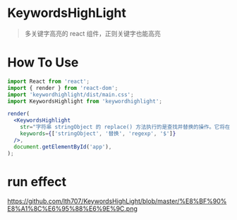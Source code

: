 # KeywordsHighLight

> 多关键字高亮的 react 组件，正则关键字也能高亮

# How To Use

```jsx
import React from 'react';
import { render } from 'react-dom';
import 'keywordhighlight/dist/main.css';
import KeywordsHighlight from 'keywordhighlight';

render(
  <KeywordsHighlight
    str="字符串 stringObject 的 replace() 方法执行的是查找并替换的操作。它将在 stringObject 中查找与 regexp 相匹配的子字符串，然后用 replacement 来替换这些子串。如果 regexp 具有全局标志 g，那么 replace() 方法将替换所有匹配的子串。否则，它只替换第一个匹配子串。replacement 可以是字符串，也可以是函数。如果它是字符串，那么每个匹配都将由字符串替换。但是 replacement 中的 $ 字符具有特定的含义。如下表所示，它说明从模式匹配得到的字符串将用于替换。"
    keywords={['stringObject', '替换', 'regexp', '$']}
  />,
  document.getElementById('app'),
);
```
# run effect
https://github.com/lth707/KeywordsHighLight/blob/master/%E8%BF%90%E8%A1%8C%E6%95%88%E6%9E%9C.png
